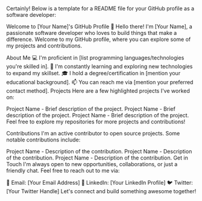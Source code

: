 ### 
Certainly! Below is a template for a README file for your GitHub profile as a software developer:

Welcome to [Your Name]'s GitHub Profile 👋
Hello there! I'm [Your Name], a passionate software developer who loves to build things that make a difference. Welcome to my GitHub profile, where you can explore some of my projects and contributions.

About Me
💻 I'm proficient in [list programming languages/technologies you're skilled in].
🌱 I'm constantly learning and exploring new technologies to expand my skillset.
🎓 I hold a degree/certification in [mention your educational background].
📫 You can reach me via [mention your preferred contact method].
Projects
Here are a few highlighted projects I've worked on:

Project Name - Brief description of the project.
Project Name - Brief description of the project.
Project Name - Brief description of the project.
Feel free to explore my repositories for more projects and contributions!

Contributions
I'm an active contributor to open source projects. Some notable contributions include:

Project Name - Description of the contribution.
Project Name - Description of the contribution.
Project Name - Description of the contribution.
Get in Touch
I'm always open to new opportunities, collaborations, or just a friendly chat. Feel free to reach out to me via:

📧 Email: [Your Email Address]
💼 LinkedIn: [Your LinkedIn Profile]
🐦 Twitter: [Your Twitter Handle]
Let's connect and build something awesome together!

<!--
**nemesisrc/nemesisrc** is a ✨ _special_ ✨ repository because its `README.md` (this file) appears on your GitHub profile.

Here are some ideas to get you started:


Certainly! Below is a template for a README file for your GitHub profile as a software developer:

Welcome to [Your Name]'s GitHub Profile 👋
Hello there! I'm [Your Name], a passionate software developer who loves to build things that make a difference. Welcome to my GitHub profile, where you can explore some of my projects and contributions.

About Me
💻 I'm proficient in [list programming languages/technologies you're skilled in].
🌱 I'm constantly learning and exploring new technologies to expand my skillset.
🎓 I hold a degree/certification in [mention your educational background].
📫 You can reach me via [mention your preferred contact method].
Projects
Here are a few highlighted projects I've worked on:

Project Name - Brief description of the project.
Project Name - Brief description of the project.
Project Name - Brief description of the project.
Feel free to explore my repositories for more projects and contributions!

Contributions
I'm an active contributor to open source projects. Some notable contributions include:

Project Name - Description of the contribution.
Project Name - Description of the contribution.
Project Name - Description of the contribution.
Get in Touch
I'm always open to new opportunities, collaborations, or just a friendly chat. Feel free to reach out to me via:

📧 Email: [Your Email Address]
💼 LinkedIn: [Your LinkedIn Profile]
🐦 Twitter: [Your Twitter Handle]
Let's connect and build something awesome together!
-->
